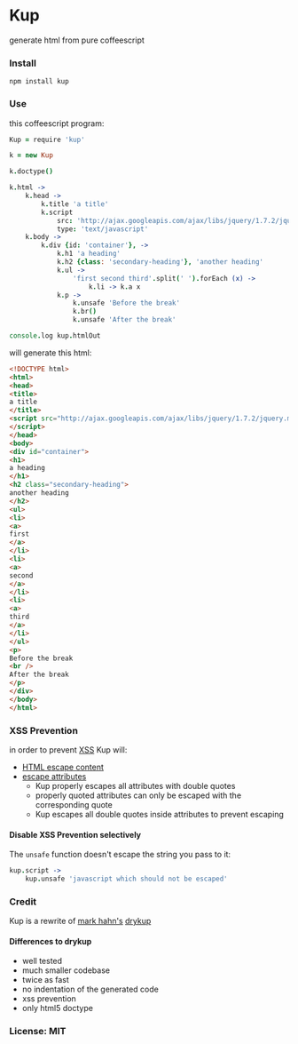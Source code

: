 # Kup

generate html from pure coffeescript

### Install

    npm install kup

### Use

this coffeescript program:

```coffeescript
Kup = require 'kup'

k = new Kup

k.doctype()

k.html ->
    k.head ->
        k.title 'a title'
        k.script
            src: 'http://ajax.googleapis.com/ajax/libs/jquery/1.7.2/jquery.min.js'
            type: 'text/javascript'
    k.body ->
        k.div {id: 'container'}, ->
            k.h1 'a heading'
            k.h2 {class: 'secondary-heading'}, 'another heading'
            k.ul ->
                'first second third'.split(' ').forEach (x) ->
                    k.li -> k.a x
            k.p ->
                k.unsafe 'Before the break'
                k.br()
                k.unsafe 'After the break'

console.log kup.htmlOut
```

will generate this html:

```html
<!DOCTYPE html>
<html>
<head>
<title>
a title
</title>
<script src="http://ajax.googleapis.com/ajax/libs/jquery/1.7.2/jquery.min.js" type="text/javascript">
</script>
</head>
<body>
<div id="container">
<h1>
a heading
</h1>
<h2 class="secondary-heading">
another heading
</h2>
<ul>
<li>
<a>
first
</a>
</li>
<li>
<a>
second
</a>
</li>
<li>
<a>
third
</a>
</li>
</ul>
<p>
Before the break
<br />
After the break
</p>
</div>
</body>
</html>
```

### XSS Prevention

in order to prevent [XSS](http://en.wikipedia.org/wiki/Cross-site_scripting) Kup will:

- [HTML escape content](https://www.owasp.org/index.php/XSS_%28Cross_Site_Scripting%29_Prevention_Cheat_Sheet#RULE_.231_-_HTML_Escape_Before_Inserting_Untrusted_Data_into_HTML_Element_Content)
- [escape attributes](https://www.owasp.org/index.php/XSS_%28Cross_Site_Scripting%29_Prevention_Cheat_Sheet#RULE_.232_-_Attribute_Escape_Before_Inserting_Untrusted_Data_into_HTML_Common_Attributes)
    - Kup properly escapes all attributes with double quotes
    - properly quoted attributes can only be escaped with the corresponding quote
    - Kup escapes all double quotes inside attributes to prevent escaping

#### Disable XSS Prevention selectively

The `unsafe` function doesn't escape the string you pass to it:

```coffeescript
kup.script ->
    kup.unsafe 'javascript which should not be escaped'
```

### Credit

Kup is a rewrite of [mark hahn's](https://github.com/mark-hahn) [drykup](https://github.com/mark-hahn/drykup)

#### Differences to drykup

- well tested
- much smaller codebase
- twice as fast
- no indentation of the generated code
- xss prevention
- only html5 doctype

### License: MIT
